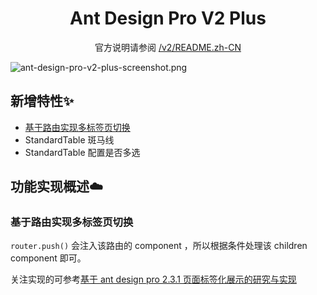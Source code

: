 <h1 align="center">Ant Design Pro V2 Plus</h1>

<div align="center">

官方说明请参阅 [/v2/README.zh-CN](https://github.com/ant-design/ant-design-pro/blob/v2/README.zh-CN.md)

</div>

![ant-design-pro-v2-plus-screenshot.png](https://i.loli.net/2019/07/06/5d1ff32b16d2497023.png)

## 新增特性✨

* [基于路由实现多标签页切换](#基于路由实现多标签页切换)
* StandardTable 斑马线
* StandardTable 配置是否多选

## 功能实现概述☁️

### 基于路由实现多标签页切换

`router.push()` 会注入该路由的 component ，所以根据条件处理该 children component 即可。

关注实现的可参考[基于 ant design pro 2.3.1 页面标签化展示的研究与实现](https://theprimone.top/2019/07/06/2019-07-06-ant-design-pro-tabs-page-by-route)
